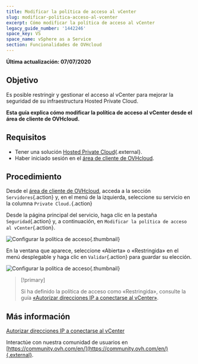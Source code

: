 ```yaml
---
title: Modificar la política de acceso al vCenter
slug: modificar-politica-acceso-al-vcenter
excerpt: Cómo modificar la política de acceso al vCenter
legacy_guide_number: '1442246'
space_key: VS
space_name: vSphere as a Service
section: Funcionalidades de OVHcloud
---
```


**Última actualización: 07/07/2020**

## Objetivo

Es posible restringir y gestionar el acceso al vCenter para mejorar la seguridad de su infraestructura Hosted Private Cloud.

**Esta guía explica cómo modificar la política de acceso al vCenter desde el área de cliente de OVHcloud.**

## Requisitos

- Tener una solución [Hosted Private Cloud](https://www.ovhcloud.com/es-es/enterprise/products/hosted-private-cloud/){.external}.
- Haber iniciado sesión en el [área de cliente de OVHcloud](https://www.ovh.com/auth/?action=gotomanager&from=https://www.ovh.es/&ovhSubsidiary=es).

## Procedimiento

Desde el [área de cliente de OVHcloud](https://www.ovh.com/auth/?action=gotomanager&from=https://www.ovh.es/&ovhSubsidiary=es), acceda a la sección `Servidores`{.action} y, en el menú de la izquierda, seleccione su servicio en la columna `Private Cloud.`{.action}

Desde la página principal del servicio, haga clic en la pestaña `Seguridad`{.action} y, a continuación, en `Modificar la política de acceso al vCenter`{.action}.

![Configurar la política de acceso](images/modifypolicy-01.png){.thumbnail}

En la ventana que aparece, seleccione «Abierta» o «Restringida» en el menú desplegable y haga clic en `Validar`{.action} para guardar su elección.

![Configurar la política de acceso](images/modifypolicy-02.png){.thumbnail}

> [!primary]
>
> Si ha definido la política de acceso como «Restringida», consulte la guía [«Autorizar direcciones IP a conectarse al vCenter»](../autorizar-direcciones-ip-a-conectarse-al-vcenter/).
> 

## Más información

[Autorizar direcciones IP a conectarse al vCenter](../autorizar-direcciones-ip-a-conectarse-al-vcenter/)

Interactúe con nuestra comunidad de usuarios en [https://community.ovh.com/en/](https://community.ovh.com/en/){.external}.


